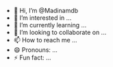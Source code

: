 - 👋 Hi, I’m @Madinamdb
- 👀 I’m interested in ...
- 🌱 I’m currently learning ...
- 💞️ I’m looking to collaborate on ...
- 📫 How to reach me ...
- 😄 Pronouns: ...
- ⚡ Fun fact: ...

<!---
Madinamdb/Madinamdb is a ✨ special ✨ repository because its `README.md` (this file) appears on your GitHub profile.
You can click the Preview link to take a look at your changes.
--->

